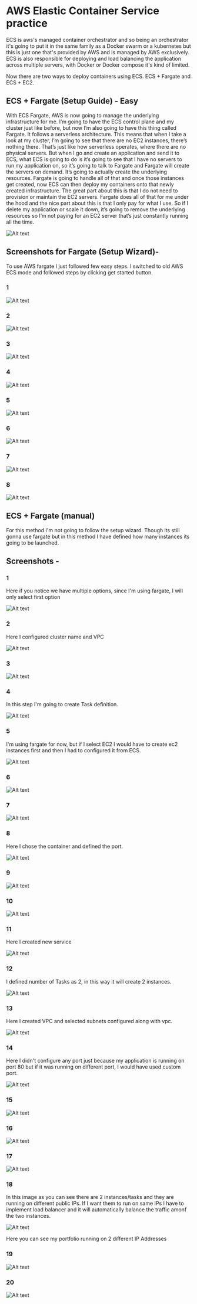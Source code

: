 # AWS Elastic Container Service practice

 ECS is aws's managed container orchestrator and so being an orchestrator it's going to put it in the same family as a Docker swarm or a kubernetes but this is just one that's provided by AWS and is managed by AWS exclusively. ECS is also responsible for deploying and load balancing the application across multiple servers, with Docker or Docker compose it's kind of limited.
 
 Now there are two ways to deploy containers using ECS. ECS + Fargate and ECS + EC2.
 
 ## ECS + Fargate (Setup Guide) - Easy
 
 With ECS Fargate, AWS is now going to manage the underlying infrastructure for me. I’m going to have the ECS control plane and my cluster just like before, but now I’m also going to have this thing called Fargate. It follows a serverless architecture. This means that when I take a look at my cluster, I’m going to see that there are no EC2 instances, there’s nothing there. That’s just like how serverless operates, where there are no physical servers. But when I go and create an application and send it to ECS, what ECS is going to do is it’s going to see that I have no servers to run my application on, so it’s going to talk to Fargate and Fargate will create the servers on demand. It’s going to actually create the underlying resources. Fargate is going to handle all of that and once those instances get created, now ECS can then deploy my containers onto that newly created infrastructure. The great part about this is that I do not need to provision or maintain the EC2 servers. Fargate does all of that for me under the hood and the nice part about this is that I only pay for what I use. So if I delete my application or scale it down, it’s going to remove the underlying resources so I’m not paying for an EC2 server that’s just constantly running all the time.
 
 <img src="./screenshots/fargate.png" alt="Alt text" title="fargate">
 
 ## Screenshots for Fargate (Setup Wizard)-
 
 To use AWS fargate I just followed few easy steps. I switched to old AWS ECS mode and followed steps by clicking get started button.
 
 ### 1
 
 <img src="./screenshots/1.png" alt="Alt text" title="Screenshot 1">
 
 ### 2
 
 <img src="./screenshots/2.png" alt="Alt text" title="Screenshot 2">
 
 ### 3
 
 <img src="./screenshots/3.png" alt="Alt text" title="Screenshot 3">
 
 ### 4
 
 <img src="./screenshots/4.png" alt="Alt text" title="Screenshot 4">
 
 ### 5
 
 <img src="./screenshots/5.png" alt="Alt text" title="Screenshot 5">
 
 ### 6
 
 <img src="./screenshots/6.png" alt="Alt text" title="Screenshot 6">
 
 ### 7
 
 <img src="./screenshots/7.png" alt="Alt text" title="Screenshot 7">
 
 ### 8
 
 <img src="./screenshots/8.png" alt="Alt text" title="Screenshot 8">
 
 
 ## ECS + Fargate (manual)
 
 For this method I'm not going to follow the setup wizard. Though its still gonna use fargate but in this method I have defined how many instances its going to be launched.
 
 ## Screenshots -
 
 ### 1
 
 Here if you notice we have multiple options, since I'm using fargate, I will only select first option
 
 <img src="./screenshots/a1.png" alt="Alt text" title="Screenshot 1">
 
 ### 2
 
 Here I configured cluster name and VPC
 
 <img src="./screenshots/a2.png" alt="Alt text" title="Screenshot 2">
 
 ### 3
 
 <img src="./screenshots/a3.png" alt="Alt text" title="Screenshot 3">
 
 ### 4
 
 In this step I'm going to create Task definition.
 
 <img src="./screenshots/a4.png" alt="Alt text" title="Screenshot 4">
 
 ### 5
 
 I'm using fargate for now, but if I select EC2 I would have to create ec2 instances first and then I had to configured it from ECS.
 
 <img src="./screenshots/a5.png" alt="Alt text" title="Screenshot 5">
 
 ### 6
 
 <img src="./screenshots/a6.png" alt="Alt text" title="Screenshot 6">
 
 ### 7
 
 <img src="./screenshots/a7.png" alt="Alt text" title="Screenshot 7">
 
 ### 8
 
 Here I chose the container and defined the port.
 
 <img src="./screenshots/a8.png" alt="Alt text" title="Screenshot 8">
 
 ### 9
 
 <img src="./screenshots/a9.png" alt="Alt text" title="Screenshot 9">
 
 ### 10
 
 <img src="./screenshots/a10.png" alt="Alt text" title="Screenshot 10">
 
 ### 11
 
 Here I created new service
 
 <img src="./screenshots/a11.png" alt="Alt text" title="Screenshot 11">
 
 ### 12
 
 I defined number of Tasks as 2, in this way it will create 2 instances.
 
 <img src="./screenshots/a12.png" alt="Alt text" title="Screenshot 12">
 
 ### 13
 
 Here I created VPC and selected subnets configured along with vpc.
 
 <img src="./screenshots/a13.png" alt="Alt text" title="Screenshot 13">
 
 ### 14
 
 Here I didn't configure any port just because my application is running on port 80 but if it was running on different port, I would have used custom port.
 
 <img src="./screenshots/a14.png" alt="Alt text" title="Screenshot 14">
 
 ### 15
 
 <img src="./screenshots/a15.png" alt="Alt text" title="Screenshot 15">
 
 ### 16
 
 <img src="./screenshots/a16.png" alt="Alt text" title="Screenshot 16">
 
 ### 17
 
 <img src="./screenshots/a17.png" alt="Alt text" title="Screenshot 17">
 
 ### 18
 
 In this image as you can see there are 2 instances/tasks and they are running on different public IPs. If I want them to run on same IPs I have to implement load balancer and it will automatically balance the traffic amonf the two instances.
 
 <img src="./screenshots/a18.png" alt="Alt text" title="Screenshot 18">
 
 
 Here you can see my portfolio running on 2 different IP Addresses
 
 ### 19
 
 <img src="./screenshots/a19.png" alt="Alt text" title="Screenshot 19">
 
 ### 20
 
 <img src="./screenshots/a20.png" alt="Alt text" title="Screenshot 20">